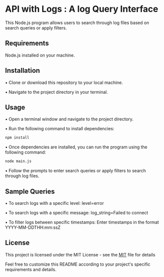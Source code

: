 # API with Logs : A log Query Interface

This Node.js program allows users to search through log files based on search queries or apply filters.

## Requirements

Node.js installed on your machine.

## Installation

• Clone or download this repository to your local machine.

• Navigate to the project directory in your terminal.

## Usage

• Open a terminal window and navigate to the project directory.

• Run the following command to install dependencies:
```bash
npm install
```

• Once dependencies are installed, you can run the program using the following command:

```bash
node main.js
```

• Follow the prompts to enter search queries or apply filters to search through log files.

## Sample Queries
• To search logs with a specific level: level=error

• To search logs with a specific message: log_string=Failed to connect

• To filter logs between specific timestamps: Enter timestamps in the format YYYY-MM-DDTHH:mm:ssZ

## License

This project is licensed under the MIT License - see the [MIT](https://choosealicense.com/licenses/mit/) file for details

Feel free to customize this README according to your project's specific requirements and details.
